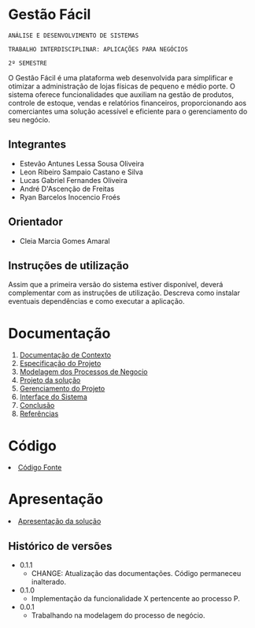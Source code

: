 # Gestão Fácil

`ANÁLISE E DESENVOLVIMENTO DE SISTEMAS`

`TRABALHO INTERDISCIPLINAR: APLICAÇÕES PARA NEGÓCIOS`

`2º SEMESTRE`

O Gestão Fácil é uma plataforma web desenvolvida para simplificar e otimizar a administração de lojas físicas de pequeno e médio porte. O sistema oferece funcionalidades que auxiliam na gestão de produtos, controle de estoque, vendas e relatórios financeiros, proporcionando aos comerciantes uma solução acessível e eficiente para o gerenciamento do seu negócio.

## Integrantes

* Estevão Antunes Lessa Sousa Oliveira
* Leon Ribeiro Sampaio Castano e Silva
* Lucas Gabriel Fernandes Oliveira
* André D'Ascenção de Freitas
* Ryan Barcelos Inocencio Froés

## Orientador

* Cleia Marcia Gomes Amaral

## Instruções de utilização

Assim que a primeira versão do sistema estiver disponível, deverá complementar com as instruções de utilização. Descreva como instalar eventuais dependências e como executar a aplicação.

# Documentação

<ol>
<li><a href="docs/1-Contexto.md"> Documentação de Contexto</a></li>
<li><a href="docs/2-Especificação.md"> Especificação do Projeto</a></li>
<li><a href="docs/3-Modelagem-Processos-Negócio.md"> Modelagem dos Processos de Negocio</a></li>
<li><a href="docs/4-Projeto-Solucao.md"> Projeto da solução</a></li>
<li><a href="docs/5-Gerenciamento-Projeto.md"> Gerenciamento do Projeto</a></li>
<li><a href="docs/6-Interface-Sistema.md"> Interface do Sistema</a></li>
<li><a href="docs/7-Conclusão.md"> Conclusão</a></li>
<li><a href="docs/8-Referências.md"> Referências</a></li>
</ol>

# Código

<li><a href="src/README.md"> Código Fonte</a></li>

# Apresentação

<li><a href="presentation/README.md"> Apresentação da solução</a></li>


## Histórico de versões

* 0.1.1
    * CHANGE: Atualização das documentações. Código permaneceu inalterado.
* 0.1.0
    * Implementação da funcionalidade X pertencente ao processo P.
* 0.0.1
    * Trabalhando na modelagem do processo de negócio.

